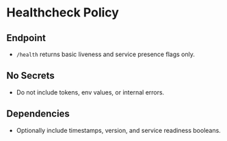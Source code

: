 # Healthcheck Policy

## Endpoint
- `/health` returns basic liveness and service presence flags only.

## No Secrets
- Do not include tokens, env values, or internal errors.

## Dependencies
- Optionally include timestamps, version, and service readiness booleans.
